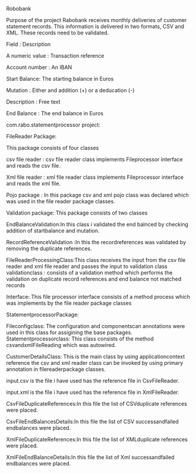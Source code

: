 Robobank

Purpose of the project Rabobank receives monthly deliveries of customer statement records. This information is delivered in two formats, CSV and XML. These records need to be validated.

Field	: Description

A numeric value : Transaction reference

Account number : An IBAN

Start Balance: The starting balance in Euros

Mutation : Either and addition (+) or a deducation (-)

Description : Free text

End Balance : The end balance in Euros

com.rabo.statementprocessor project:

FileReader Package:

This package consists of four  classes

csv file reader : csv file reader class implements Fileprocessor interface and reads the csv file.

Xml file reader : xml file reader class implements Fileprocessor interface and reads the xml file.

Pojo package : In this package csv and xml pojo class was declared which was used in the file reader package classes.

Validation package: This package consists of two classes

EndBalanceValidation:In this class i validated the end balnced by checking addition of startbalance and mutation.

RecordReferenceValidation :In this the recordreferences was validated by removing the duplicate references.

FileReaderProcessingClass:This class receives the input from the csv file reader and xml file reader and passes the input to validation class
validationclass : consists of a validation method which performs the validation on duplicate record references and end balance not matched records

Interface: This file processor interface consists of a method process which was implements by the file reader package classes

StatementprocessorPackage:

Fileconfigclass: The configuration and componentscan annotations were used in this class for assigining the base packages. Statementprocessorclass: This class consists of the method csvandxmlFileReading which was autowired.

CustomerDetailsClass: This is the main class by using applicationcontext reference the csv and xml reader class can be invoked by using primary annotation in filereaderpackage classes.

input.csv is the file i have used has the reference file in CsvFileReader.

input.xml is the file i have used has the reference file in XmlFileReader.

CsvFileDuplicateReferences:In this file the list of CSVduplicate references were placed.

CsvFileEndBalancesDetails:In this file the list of CSV successandfailed endbalances were placed.

XmlFileDuplicateReferences:In this file the list of XMLduplicate references were placed.

XmlFileEndBalanceDetails:In this file the list of Xml successandfailed endbalances were placed.
